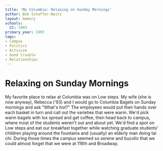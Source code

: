 ```yaml
---
title: 'My Columbia: Relaxing on Sunday Mornings'
author: Bob Schaffer-Neitz
layout: memory
schools:
  CC: 1993
primary_year: 1993
tags:
- Campus
- Politics
- Activism
- Good trouble
- Relationships
---
```

# Relaxing on Sunday Mornings

My favorite place to relax at Columbia was on Low steps.  My wife (she is now anyway), Rebecca ('93) and I would go to Columbia Bagels on Sunday mornings and ask "What's hot?"  The employees would put their hands over each basket in turn and call out the varieties that were warm.  We'd pick warm bagels with lox spread and get coffee, then head back to campus, where most of the students weren't out and about yet.  We'd find a spot on Low steps and eat our breakfast together while watching graduate students' children playing around the fountains and (usually) an elderly man doing tai chi.  During those times the campus seemed so serene and bucolic that we could almost forget that we were at 116th and Broadway.
